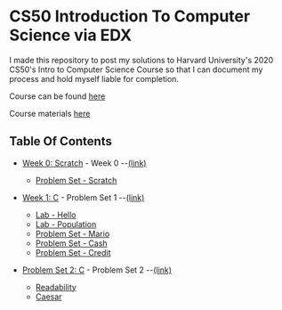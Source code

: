 # CS50 Introduction To Computer Science via EDX

I made this repository to post my solutions to Harvard University's 2020 CS50's Intro to Computer Science Course so that I can document my process and hold myself liable for completion.

Course can be found <a href='https://www.edx.org/course/cs50s-introduction-to-computer-science'>here</a>

Course materials <a href='https://cs50.harvard.edu/x/2020/'>here</a>

## Table Of Contents

- [Week 0: Scratch](/pset0) - Week 0 --<a href='https://cs50.harvard.edu/x/2021/psets/0/'>(link)</a>
  * [Problem Set - Scratch](/pset0/Scratch_Project.sb3)


- [Week 1: C](/pset1) - Problem Set 1 --<a href='https://cs50.harvard.edu/x/2021/psets/1/'>(link)</a>
  * [Lab - Hello](/pset1/hello.c)
  * [Lab - Population](/pset1/population.c)
  * [Problem Set - Mario](/pset1/mario.c)
  * [Problem Set - Cash](/pset1/cash.c)
  * [Problem Set - Credit](/pset1/credit.c)

- [Problem Set 2: C](/pset2) - Problem Set 2 --<a href='https://cs50.harvard.edu/x/2021/psets/2/'>(link)</a>
  * [Readability](/pset2/readability.c)
  * [Caesar](/pset2/caesar.c)